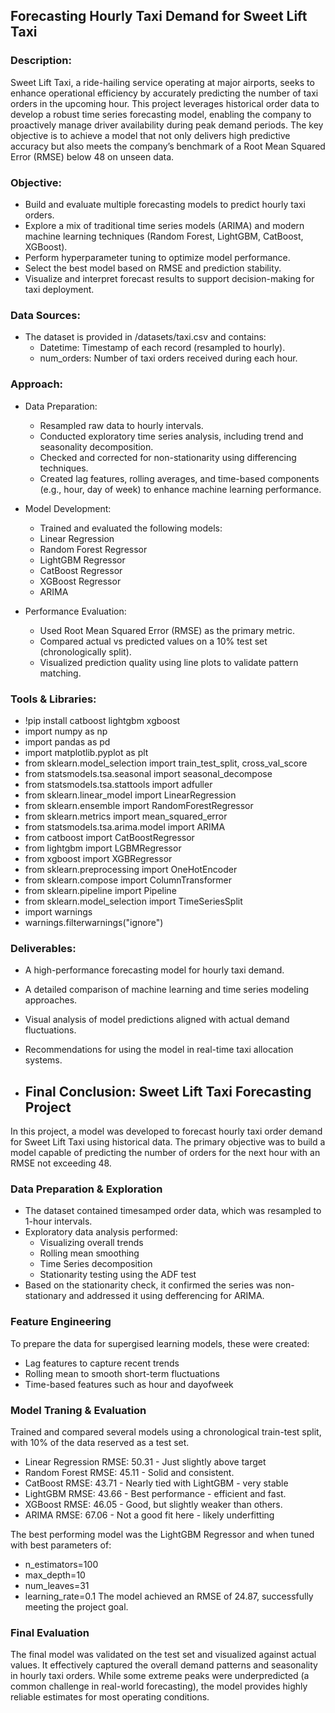##  Forecasting Hourly Taxi Demand for Sweet Lift Taxi

### Description:
Sweet Lift Taxi, a ride-hailing service operating at major airports, seeks to enhance operational efficiency by accurately predicting the number of taxi orders in the upcoming hour. This project leverages historical order data to develop a robust time series forecasting model, enabling the company to proactively manage driver availability during peak demand periods. The key objective is to achieve a model that not only delivers high predictive accuracy but also meets the company’s benchmark of a Root Mean Squared Error (RMSE) below 48 on unseen data.

### Objective:
- Build and evaluate multiple forecasting models to predict hourly taxi orders.
- Explore a mix of traditional time series models (ARIMA) and modern machine learning techniques (Random Forest, LightGBM, CatBoost, XGBoost).
- Perform hyperparameter tuning to optimize model performance.
- Select the best model based on RMSE and prediction stability.
- Visualize and interpret forecast results to support decision-making for taxi deployment.

### Data Sources:
- The dataset is provided in /datasets/taxi.csv and contains:
    - Datetime: Timestamp of each record (resampled to hourly).
    - num_orders: Number of taxi orders received during each hour.
    
### Approach:

- Data Preparation:
    - Resampled raw data to hourly intervals.
    - Conducted exploratory time series analysis, including trend and seasonality decomposition.
    - Checked and corrected for non-stationarity using differencing techniques.
    - Created lag features, rolling averages, and time-based components (e.g., hour, day of week) to enhance machine learning performance.

- Model Development:
    - Trained and evaluated the following models:
    - Linear Regression
    - Random Forest Regressor
    - LightGBM Regressor
    - CatBoost Regressor
    - XGBoost Regressor
    - ARIMA
    
- Performance Evaluation:
    - Used Root Mean Squared Error (RMSE) as the primary metric.
    - Compared actual vs predicted values on a 10% test set (chronologically split).
    - Visualized prediction quality using line plots to validate pattern matching.
    
### Tools & Libraries:
- !pip install catboost lightgbm xgboost
- import numpy as np
- import pandas as pd
- import matplotlib.pyplot as plt
- from sklearn.model_selection import train_test_split, cross_val_score
- from statsmodels.tsa.seasonal import seasonal_decompose
- from statsmodels.tsa.stattools import adfuller
- from sklearn.linear_model import LinearRegression
- from sklearn.ensemble import RandomForestRegressor
- from sklearn.metrics import mean_squared_error
- from statsmodels.tsa.arima.model import ARIMA
- from catboost import CatBoostRegressor
- from lightgbm import LGBMRegressor
- from xgboost import XGBRegressor
- from sklearn.preprocessing import OneHotEncoder
- from sklearn.compose import ColumnTransformer
- from sklearn.pipeline import Pipeline
- from sklearn.model_selection import TimeSeriesSplit
- import warnings
- warnings.filterwarnings("ignore")

### Deliverables:
- A high-performance forecasting model for hourly taxi demand.
- A detailed comparison of machine learning and time series modeling approaches.
- Visual analysis of model predictions aligned with actual demand fluctuations.
- Recommendations for using the model in real-time taxi allocation systems.

- ## Final Conclusion: Sweet Lift Taxi Forecasting Project

In this project, a model was developed to forecast hourly taxi order demand for Sweet Lift Taxi using historical data. The primary objective was to build a model capable of predicting the number of orders for the next hour with an RMSE not exceeding 48.

### Data Preparation & Exploration
- The dataset contained timesamped order data, which was resampled to 1-hour intervals.
- Exploratory data analysis performed:
    - Visualizing overall trends
    - Rolling mean smoothing
    - Time Series decomposition
    - Stationarity testing using the ADF test
- Based on the stationarity check, it confirmed the series was non-stationary and addressed it using defferencing for ARIMA.

### Feature Engineering
To prepare the data for supergised learning models, these were created:
- Lag features to capture recent trends
- Rolling mean to smooth short-term fluctuations
- Time-based features such as hour and dayofweek

### Model Traning & Evaluation
Trained and compared several models using a chronological train-test split, with 10% of the data reserved as a test set.
- Linear Regression RMSE: 50.31 - Just slightly above target
- Random Forest RMSE: 45.11 - Solid and consistent.
- CatBoost RMSE: 43.71 - Nearly tied with LightGBM - very stable
- LightGBM RMSE: 43.66 - Best performance - efficient and fast. 
- XGBoost RMSE: 46.05 - Good, but slightly weaker than others. 
- ARIMA RMSE: 67.06 - Not a good fit here - likely underfitting

The best performing model was the LightGBM Regressor and when tuned with best parameters of:
- n_estimators=100
- max_depth=10
- num_leaves=31
- learning_rate=0.1
The model achieved an RMSE of 24.87, successfully meeting the project goal.

### Final Evaluation
The final model was validated on the test set and visualized against actual values. It effectively captured the overall demand patterns and seasonality in hourly taxi orders. While some extreme peaks were underpredicted (a common challenge in real-world forecasting), the model provides highly reliable estimates for most operating conditions.
